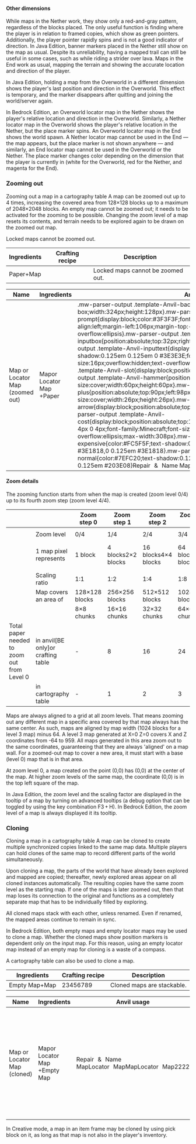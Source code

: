 #### Other dimensions
While maps in the Nether work, they show only a red-and-gray pattern, regardless of the blocks placed. The only useful function is finding where the player is in relation to framed copies, which show as green pointers. Additionally, the player pointer rapidly spins and is not a good indicator of direction. In Java Edition, banner markers placed in the Nether still show on the map as usual. Despite its unreliability, having a mapped trail can still be useful in some cases, such as while riding a strider over lava. Maps in the End work as usual, mapping the terrain and showing the accurate location and direction of the player.

In Java Edition, holding a map from the Overworld in a different dimension shows the player's last position and direction in the Overworld. This effect is temporary, and the marker disappears after quitting and joining the world/server again.

In Bedrock Edition, an Overworld locator map in the Nether shows the player's relative location and direction in the Overworld. Similarly, a Nether locator map in the Overworld shows the player's relative location in the Nether, but the place marker spins. An Overworld locator map in the End shows the world spawn. A Nether locator map cannot be used in the End — the map appears, but the place marker is not shown anywhere — and similarly, an End locator map cannot be used in the Overworld or the Nether. The place marker changes color depending on the dimension that the player is currently in (white for the Overworld, red for the Nether, and magenta for the End).

### Zooming out
Zooming out a map in a cartography table
A map can be zoomed out up to 4 times, increasing the covered area from 128×128 blocks up to a maximum of 2048×2048 blocks. An empty map cannot be zoomed out; it needs to be activated for the zooming to be possible. Changing the zoom level of a map resets its contents, and terrain needs to be explored again to be drawn on the zoomed out map.

Locked maps cannot be zoomed out.

| Ingredients | Crafting recipe | Description                       |
|-------------|-----------------|-----------------------------------|
| Paper+Map   |                 | Locked maps cannot be zoomed out. |

| Name                            | Ingredients              | Anvil usage                                                                                                                                                                                                                                                                                                                                                                                                                                                                                                                                                                                                                                                                                                                                                                                                                                                                                                                                                                                                                                                                                                                                                                                                                                                                                                                                                                                                                                                                                                                                                                                                                             | Description                                                                                       |
|---------------------------------|--------------------------|-----------------------------------------------------------------------------------------------------------------------------------------------------------------------------------------------------------------------------------------------------------------------------------------------------------------------------------------------------------------------------------------------------------------------------------------------------------------------------------------------------------------------------------------------------------------------------------------------------------------------------------------------------------------------------------------------------------------------------------------------------------------------------------------------------------------------------------------------------------------------------------------------------------------------------------------------------------------------------------------------------------------------------------------------------------------------------------------------------------------------------------------------------------------------------------------------------------------------------------------------------------------------------------------------------------------------------------------------------------------------------------------------------------------------------------------------------------------------------------------------------------------------------------------------------------------------------------------------------------------------------------------|---------------------------------------------------------------------------------------------------|
| Map or Locator Map (zoomed out) | Mapor Locator Map +Paper | .mw-parser-output .template-Anvil-background{box-sizing:content-box;width:324px;height:128px}.mw-parser-output .template-Anvil-prompt{display:block;color:#3F3F3F;font-family:Minecraft;font-size:16px;text-align:left;margin-left:106px;margin-top:-3px;overflow:hidden;text-overflow:ellipsis}.mw-parser-output .template-Anvil-inputbox{position:absolute;top:32px;right:6px;width:220px;height:32px}.mw-parser-output .template-Anvil-inputtext{display:block;margin:5px 6px;color:#FCFCFC;text-shadow:0.125em 0.125em 0 #3E3E3E;font-family:Minecraft;font-size:16px;overflow:hidden;text-overflow:ellipsis;max-width:208px}.mw-parser-output .template-Anvil-slot{display:block;position:absolute;top:84px;left:44px}.mw-parser-output .template-Anvil-hammer{position:absolute;top:6px;left:26px;background-size:cover;width:60px;height:60px}.mw-parser-output .template-Anvil-plus{position:absolute;top:90px;left:98px;background-size:cover;width:26px;height:26px}.mw-parser-output .template-Anvil-arrow{display:block;position:absolute;top:88px;left:196px;width:44px;height:30px}.mw-parser-output .template-Anvil-cost{display:block;position:absolute;top:126px;right:8px;background:#898989;padding:0 4px 0 4px;font-family:Minecraft;font-size:16px;overflow:hidden;text-overflow:ellipsis;max-width:308px}.mw-parser-output .template-Anvil-cost-expensive{color:#FC5F5F;text-shadow:0.125em 0.125em #3E1818,0.125em 0 #3E1818,0 0.125em #3E1818}.mw-parser-output .template-Anvil-cost-normal{color:#7EFC20;text-shadow:0.125em 0.125em #203E08,0.125em 0 #203E08,0 0.125em #203E08}Repair & Name MapLocator Map8 | Bedrock Editiononly.Supplying 8 sheets of paper results in a zoomed-out version of the input map. |

#### Zoom details
The zooming function starts from when the map is created (zoom level 0/4) up to its fourth zoom step (zoom level 4/4).

|                                             |                                      | Zoom step 0    | Zoom step 1        | Zoom step 2         | Zoom step 3         | Zoom step 4                      |
|---------------------------------------------|--------------------------------------|----------------|--------------------|---------------------|---------------------|----------------------------------|
|                                             |                                      |                |                    |                     |                     |                                  |
|                                             | Zoom level                           | 0/4            | 1/4                | 2/4                 | 3/4                 | 4/4                              |
|                                             | 1 map pixel represents               | 1 block        | 4 blocks2×2 blocks | 16 blocks4×4 blocks | 64 blocks8×8 blocks | 256 blocks (1 chunk)16×16 blocks |
|                                             | Scaling ratio                        | 1:1            | 1:2                | 1:4                 | 1:8                 | 1:16                             |
|                                             | Map covers an area of                | 128×128 blocks | 256×256 blocks     | 512×512 blocks      | 1024×1024 blocks    | 2048×2048 blocks                 |
|                                             |                                      | 8×8 chunks     | 16×16 chunks       | 32×32 chunks        | 64×64 chunks        | 128×128 chunks                   |
| Total paper needed to zoom out from Level 0 | in anvil‌[BE  only]or crafting table | -              | 8                  | 16                  | 24                  | 32                               |
|                                             | in cartography table                 | -              | 1                  | 2                   | 3                   | 4                                |

Maps are always aligned to a grid at all zoom levels. That means zooming out any different map in a specific area covered by that map always has the same center. As such, maps are aligned by map width (1024 blocks for a level 3 map) minus 64. A level 3 map generated at X=0 Z=0 covers X and Z coordinates from -64 to 959. All maps generated in this area zoom out to the same coordinates, guaranteeing that they are always 'aligned' on a map wall. For a zoomed-out map to cover a new area, it must start with a base (level 0) map that is in that area.

At zoom level 0, a map created on the point (0,0) has (0,0) at the center of the map. At higher zoom levels of the same map, the coordinate (0,0) is in the top left square of the map.

In Java Edition, the zoom level and the scaling factor are displayed in the tooltip of a map by turning on advanced tooltips (a debug option that can be toggled by using the key combination F3 + H). In Bedrock Edition, the zoom level of a map is always displayed it its tooltip.

### Cloning
Cloning a map in a cartography table
A map can be cloned to create multiple synchronized copies linked to the same map data. Multiple players can hold clones of the same map to record different parts of the world simultaneously.

Upon cloning a map, the parts of the world that have already been explored and mapped are copied; thereafter, newly explored areas appear on all cloned instances automatically. The resulting copies have the same zoom level as the starting map. If one of the maps is later zoomed out, then that map loses its connection to the original and functions as a completely separate map that has to be individually filled by exploring.

All cloned maps stack with each other, unless renamed. Even if renamed, the mapped areas continue to remain in sync.

In Bedrock Edition, both empty maps and empty locator maps may be used to clone a map. Whether the cloned maps show position markers is dependent only on the input map. For this reason, using an empty locator map instead of an empty map for cloning is a waste of a compass.

A cartography table can also be used to clone a map.

| Ingredients   | Crafting recipe | Description                |
|---------------|-----------------|----------------------------|
| Empty Map+Map | 23456789        | Cloned maps are stackable. |

| Name                        | Ingredients                  | Anvil usage                                    | Description                                                                                                                                                                                                 |
|-----------------------------|------------------------------|------------------------------------------------|-------------------------------------------------------------------------------------------------------------------------------------------------------------------------------------------------------------|
| Map or Locator Map (cloned) | Mapor Locator Map +Empty Map | Repair & Name MapLocator MapMapLocator Map2222 | Bedrock Editiononly.Only one copy can be made at a time.The non-empty input map must be a locator map for the output to be a locator map. An empty locator map is the same as an empty map for this recipe. |


In Creative mode, a map in an item frame may be cloned by using pick block on it, as long as that map is not also in the player's inventory.

